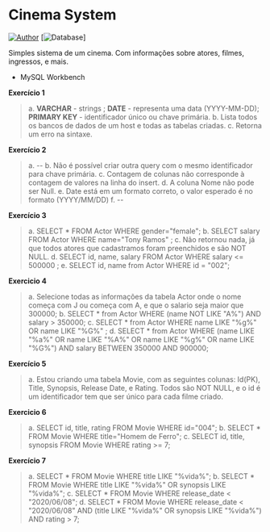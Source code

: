 # Cinema System

[![Author](https://img.shields.io/badge/Author-Milene%20Ap.%20Taborda-a56cc1)](https://github.com/milenetaborda) [![Database](https://img.shields.io/badge/MySQL-Workbench-a56cc1)]

Simples sistema de um cinema. Com informações sobre atores, filmes, ingressos, e mais.

  - MySQL Workbench

**Exercício 1**
>a. **VARCHAR** - strings ; **DATE** - representa uma data (YYYY-MM-DD); **PRIMARY KEY** - identificador único ou chave primária.
b. Lista todos os bancos de dados de um host e todas as tabelas criadas.
c. Retorna um erro na sintaxe.

**Exercício 2**
>a. --
b. Não é possível criar outra query com o mesmo identificador para chave primária.
c. Contagem de colunas não corresponde à contagem de valores na linha do insert.
d. A coluna Nome não pode ser Null.
e. Date está em um formato correto, o valor esperado é no formato (YYYY/MM/DD)
f. --

**Exercício 3**
>a. SELECT * FROM Actor WHERE gender="female";
b. SELECT  salary FROM Actor WHERE name="Tony Ramos" ;
c. Não retornou nada, já que todos atores que cadastramos foram preenchidos e são NOT NULL.
d. SELECT id, name, salary FROM Actor WHERE salary <= 500000 ;
e. SELECT id, name from Actor WHERE id = "002";

**Exercicio 4**
>a. Selecione todas as informações da tabela Actor onde o nome começa com J ou começa com A, e que o salario seja maior que 300000;
b. SELECT * from Actor WHERE (name NOT LIKE "A%") AND salary > 350000;
c. SELECT * from Actor WHERE name LIKE "%g%" OR name LIKE "%G%" ;
d. SELECT * from Actor WHERE (name LIKE "%a%" OR name LIKE "%A%" OR name LIKE "%g%" OR name LIKE "%G%") AND salary BETWEEN 350000 AND 900000;

**Exercício 5**
>a. Estou criando uma tabela Movie, com as seguintes colunas: Id(PK), Title, Synopsis, Release Date, e Rating. Todos são NOT NULL, e o id é um identificador tem que ser único para cada filme criado. 

**Exercicio 6** 
>a. SELECT id, title, rating FROM Movie WHERE id="004";
b. SELECT * FROM Movie WHERE title="Homem de Ferro";
c. SELECT id, title, synopsis FROM Movie WHERE rating >= 7;

**Exercício 7**
>a. SELECT * FROM Movie WHERE title LIKE "%vida%";
b. SELECT * FROM Movie WHERE title LIKE "%vida%" OR synopsis LIKE "%vida%";
c. SELECT * FROM Movie WHERE release_date < "2020/06/08";
d.  SELECT * FROM Movie WHERE release_date < "2020/06/08" AND (title LIKE "%vida%" OR synopsis LIKE "%vida%") AND rating > 7;

